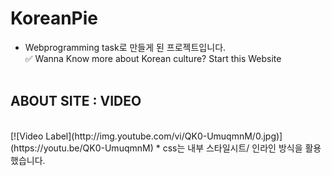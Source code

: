 # KoreanPie

* Webprogramming task로 만들게 된 프로젝트입니다. <br>
✅ Wanna Know more about Korean culture? Start this Website
<br><br>

## ABOUT SITE : VIDEO
<br>
[![Video Label](http://img.youtube.com/vi/QK0-UmuqmnM/0.jpg)](https://youtu.be/QK0-UmuqmnM)
* css는 내부 스타일시트/ 인라인 방식을 활용했습니다. 
